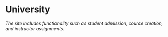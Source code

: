 # University

_The site includes functionality such as student admission, course creation, and instructor assignments._

